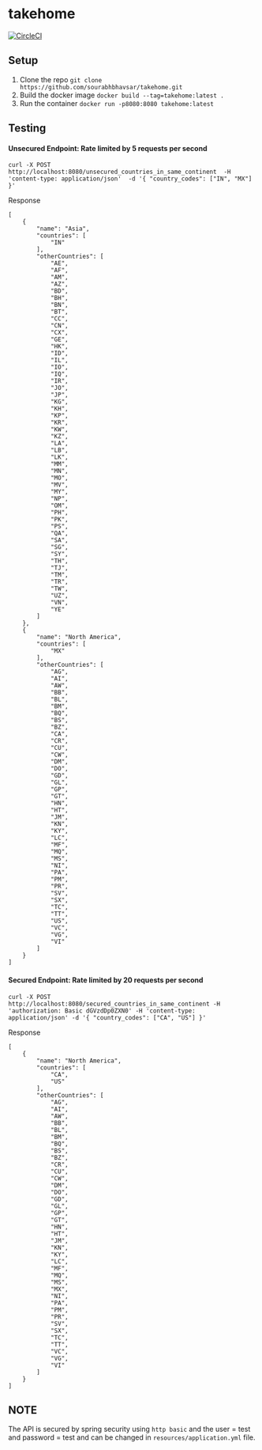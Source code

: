 # takehome

[![CircleCI](https://dl.circleci.com/status-badge/img/gh/sourabhbhavsar/takehome/tree/main.svg?style=svg)](https://dl.circleci.com/status-badge/redirect/gh/sourabhbhavsar/takehome/tree/main)

## Setup

 1. Clone the repo
	 `git clone https://github.com/sourabhbhavsar/takehome.git`
 2.  Build the docker image	
	 `docker build --tag=takehome:latest .`
 3. Run the container
	 `docker run -p8080:8080 takehome:latest`
	  
	  

## Testing
#### Unsecured Endpoint: **Rate limited by 5 requests per second**

 `curl -X POST  http://localhost:8080/unsecured_countries_in_same_continent  -H 'content-type: application/json'  -d '{ "country_codes": ["IN", "MX"] }'`

Response
```
[
    {
        "name": "Asia",
        "countries": [
            "IN"
        ],
        "otherCountries": [
            "AE",
            "AF",
            "AM",
            "AZ",
            "BD",
            "BH",
            "BN",
            "BT",
            "CC",
            "CN",
            "CX",
            "GE",
            "HK",
            "ID",
            "IL",
            "IO",
            "IQ",
            "IR",
            "JO",
            "JP",
            "KG",
            "KH",
            "KP",
            "KR",
            "KW",
            "KZ",
            "LA",
            "LB",
            "LK",
            "MM",
            "MN",
            "MO",
            "MV",
            "MY",
            "NP",
            "OM",
            "PH",
            "PK",
            "PS",
            "QA",
            "SA",
            "SG",
            "SY",
            "TH",
            "TJ",
            "TM",
            "TR",
            "TW",
            "UZ",
            "VN",
            "YE"
        ]
    },
    {
        "name": "North America",
        "countries": [
            "MX"
        ],
        "otherCountries": [
            "AG",
            "AI",
            "AW",
            "BB",
            "BL",
            "BM",
            "BQ",
            "BS",
            "BZ",
            "CA",
            "CR",
            "CU",
            "CW",
            "DM",
            "DO",
            "GD",
            "GL",
            "GP",
            "GT",
            "HN",
            "HT",
            "JM",
            "KN",
            "KY",
            "LC",
            "MF",
            "MQ",
            "MS",
            "NI",
            "PA",
            "PM",
            "PR",
            "SV",
            "SX",
            "TC",
            "TT",
            "US",
            "VC",
            "VG",
            "VI"
        ]
    }
]
```


#### Secured Endpoint: **Rate limited by 20 requests per second**

`curl -X POST  http://localhost:8080/secured_countries_in_same_continent -H 'authorization: Basic dGVzdDp0ZXN0' -H 'content-type: application/json' -d '{ "country_codes": ["CA", "US"] }'`

Response
```
[
    {
        "name": "North America",
        "countries": [
            "CA",
            "US"
        ],
        "otherCountries": [
            "AG",
            "AI",
            "AW",
            "BB",
            "BL",
            "BM",
            "BQ",
            "BS",
            "BZ",
            "CR",
            "CU",
            "CW",
            "DM",
            "DO",
            "GD",
            "GL",
            "GP",
            "GT",
            "HN",
            "HT",
            "JM",
            "KN",
            "KY",
            "LC",
            "MF",
            "MQ",
            "MS",
            "MX",
            "NI",
            "PA",
            "PM",
            "PR",
            "SV",
            "SX",
            "TC",
            "TT",
            "VC",
            "VG",
            "VI"
        ]
    }
]
```

## NOTE
The API is secured by spring security using `http basic` and the user = test and password = test and can be changed in `resources/application.yml` file. 
